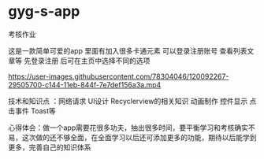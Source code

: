 # gyg-s-app
考核作业

这是一款简单可爱的app 里面有加入很多卡通元素 可以登录注册账号 查看列表文章等
先登录注册 后可在主页中选择不同的选项


https://user-images.githubusercontent.com/78304046/120092267-29505700-c144-11eb-844f-7e7def156a3a.mp4





技术和知识点 ：网络请求 UI设计 Recyclerview的相关知识 动画制作 控件显示 点击事件 Toast等

心得体会：做一个app需要花很多功夫，抽出很多时间，要平衡学习和考核确实不易，这次做的还不够全面，在全面学习以后还可添加更多的功能，期待以后能学到更多，完善自己的知识体系


